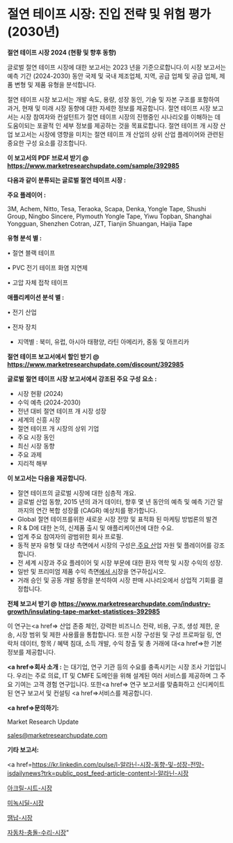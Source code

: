 # 절연 테이프 시장: 진입 전략 및 위험 평가(2030년)

<strong>절연 테이프 시장 2024 (현황 및 향후 동향)</strong>

글로벌 절연 테이프 시장에 대한 보고서는 2023 년을 기준으로합니다.이 시장 보고서는 예측 기간 (2024-2030) 동안 국제 및 국내 제조업체, 지역, 공급 업체 및 공급 업체, 제품 변형 및 제품 유형을 분석합니다.

절연 테이프 시장 보고서는 개발 속도, 용량, 성장 동인, 기술 및 자본 구조를 포함하여 과거, 현재 및 미래 시장 동향에 대한 자세한 정보를 제공합니다. 절연 테이프 시장 보고서는 시장 참여자와 컨설턴트가 절연 테이프 시장의 진행중인 시나리오를 이해하는 데 도움이되는 포괄적 인 세부 정보를 제공하는 것을 목표로합니다. 절연 테이프 개 시장 산업 보고서는 시장에 영향을 미치는 절연 테이프 개 산업의 상위 산업 플레이어와 관련된 중요한 구성 요소를 강조합니다.



<strong>이 보고서의 PDF 브로셔 받기 @ <a href=https://www.marketresearchupdate.com/sample/392985>https://www.marketresearchupdate.com/sample/392985</a></strong>



<strong>다음과 같이 분류되는 글로벌 절연 테이프 시장 :</strong>



<strong>주요 플레이어 :</strong>

3M, Achem, Nitto, Tesa, Teraoka, Scapa, Denka, Yongle Tape, Shushi Group, Ningbo Sincere, Plymouth Yongle Tape, Yiwu Topban, Shanghai Yongguan, Shenzhen Cotran, JZT, Tianjin Shuangan, Haijia Tape



<strong>유형 분석 별 :</strong>

• 절연 블랙 테이프

• PVC 전기 테이프 화염 지연제

• 고압 자체 접착 테이프



<strong>애플리케이션 분석 별 :</strong>

• 전기 산업

• 전자 장치

<ul>
  <li>지역별 : 북미, 유럽, 아시아 태평양, 라틴 아메리카, 중동 및 아프리카</li>
</ul>


<strong>절연 테이프 보고서에서 할인 받기 @ <a href=https://www.marketresearchupdate.com/discount/392985>https://www.marketresearchupdate.com/discount/392985</a></strong>



<strong>글로벌 절연 테이프 시장 보고서에서 강조된 주요 구성 요소 :</strong>
<ul>
  <li>시장 현황 (2024)</li>
  <li>수익 예측 (2024-2030)</li>
  <li>전년 대비 절연 테이프 개 시장 성장</li>
  <li>세계의 신흥 시장</li>
  <li>절연 테이프 개 시장의 상위 기업</li>
  <li>주요 시장 동인</li>
  <li>최신 시장 동향</li>
  <li>주요 과제</li>
  <li>지리적 해부</li>
</ul>


<strong>이 보고서는 다음을 제공합니다.</strong>
<ul>
  <li>절연 테이프의 글로벌 시장에 대한 심층적 개요.</li>
  <li>글로벌 산업 동향, 2015 년의 과거 데이터, 향후 몇 년 동안의 예측 및 예측 기간 말까지의 연간 복합 성장률 (CAGR) 예상치를 평가합니다.</li>
  <li>Global 절연 테이프를위한 새로운 시장 전망 및 표적화 된 마케팅 방법론의 발견</li>
  <li>R &amp; D에 대한 논의, 신제품 출시 및 애플리케이션에 대한 수요.</li>
  <li>업계 주요 참여자의 광범위한 회사 프로필.</li>
  <li>동적 분자 유형 및 대상 측면에서 시장의 구성은<a href=> 주요 산</a>업 자원 및 플레이어를 강조합니다.</li>
  <li>전 세계 시장과 주요 플레이어 및 시장 부문에 대한 환자 역학 및 시장 수익의 성장.</li>
  <li>일반 및 프리미엄 제품 수익 측면<a href=>에서 시</a>장을 연구하십시오.</li>
  <li>거래 승인 및 공동 개발 동향을 분석하여 시장 판매 시나리오에서 상업적 기회를 결정합니다.</li>
</ul>



<strong>전체 보고서 받기 @ <a href=https://www.marketresearchupdate.com/industry-growth/insulating-tape-market-statistices-392985>https://www.marketresearchupdate.com/industry-growth/insulating-tape-market-statistices-392985</a></strong>

이 연구는<a href=> 산업 존중</a> 체인, 강력한 비즈니스 전략, 비용, 구조, 생성 제한, 운송, 시장 범위 및 제한 사용률을 통합합니다. 또한 시장 구성원 및 구성 프로파일 링, 연락처 데이터, 항목 / 혜택 침대, 소득 개발, 수익 창출 및 총 거래에 대<a href=>한 기본 </a>정보를 제공합니다.



<strong><a href=>회사 소</a>개 :</strong>
는 대기업, 연구 기관 등의 수요를 충족시키는 시장 조사 기업입니다. 우리는 주로 의료, IT 및 CMFE 도메인을 위해 설계된 여러 서비스를 제공하며 그 주요 기여는 고객 경험 연구입니다. 또한<a href=> 연구 보</a>고서를 맞춤화하고 신디케이트 된 연구 보고서 및 컨설팅 <a href=>서비스</a>를 제공합니다.



<strong><a href=>문의하기:</a></strong>

Market Research Update

sales@marketresearchupdate.com



<strong>기타 보고서:</strong>

<a href=https://kr.linkedin.com/pulse/l-알라닌-시장-동향-및-성장-전망-isdailynews?trk=public_post_feed-article-content>l-알라닌-시장</a>

<a href=https://www.linkedin.com/pulse/아크릴-시트-시장-동향-및-성장-전망-analytics-avenue-adventures-24-ana/>아크릴-시트-시장</a>

<a href=https://www.linkedin.com/pulse/미녹시딜-시장-규모-및-성장-2023-analytics-avenue-adventures-24-ana-107ff/>미녹시딜-시장</a>

<a href=https://www.linkedin.com/pulse/땜납-시장-경쟁-분석-및-성장-잠재력-2029-market-matrix-musings-analysis-yhwkf/>땜납-시장</a>

<a href=https://www.linkedin.com/pulse/자동차-충돌-수리-시장-동향-및-성장-전망-survey-spotlight-pro-24-analysis-bjfuc/>자동차-충돌-수리-시장</a>"
